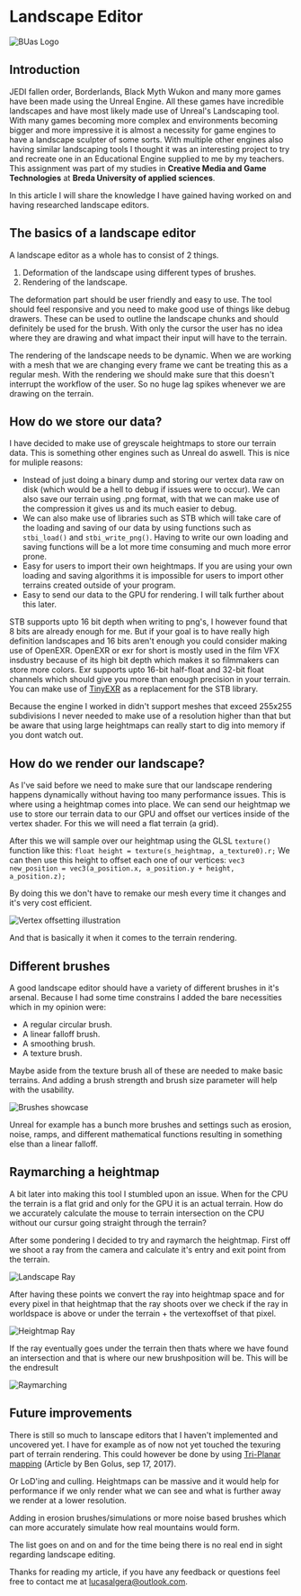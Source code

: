 # Landscape Editor

![BUas Logo](/assets/images/logo.png)

## Introduction

JEDI fallen order, Borderlands, Black Myth Wukon and many more games have been made using the Unreal Engine. All these games have incredible landscapes and have most likely made use of Unreal's Landscaping tool. With many games becoming more complex and environments becoming bigger and more impressive it is almost a necessity for game engines to have a landscape sculpter of some sorts. With multiple other engines also having similar landscaping tools I thought it was an interesting project to try and recreate one in an Educational Engine supplied to me by my teachers. This assignment was part of my studies in **Creative Media and Game Technologies** at **Breda University of applied sciences**.

In this article I will share the knowledge I have gained having worked on and having researched landscape editors. 


## The basics of a landscape editor

A landscape editor as a whole has to consist of 2 things. 
1. Deformation of the landscape using different types of brushes. 
2. Rendering of the landscape. 

The deformation part should be user friendly and easy to use. The tool should feel responsive and you need to make good use of things like debug drawers. These can be used to outline the landscape chunks and should definitely be used for the brush. With only the cursor the user has no idea where they are drawing and what impact their input will have to the terrain. 

The rendering of the landscape needs to be dynamic. When we are working with a mesh that we are changing every frame we cant be treating this as a regular mesh. With the rendering we should make sure that this doesn't interrupt the workflow of the user. So no huge lag spikes whenever we are drawing on the terrain. 

## How do we store our data?

I have decided to make use of greyscale heightmaps to store our terrain data. This is something other engines such as Unreal do aswell. This is nice for muliple reasons: 
- Instead of just doing a binary dump and storing our vertex data raw on disk (which would be a hell to debug if issues were to occur). We can also save our terrain using .png format, with that we can make use of the compression it gives us and its much easier to debug. 
- We can also make use of libraries such as STB which will take care of the loading and saving of our data by using functions such as `stbi_load()` and `stbi_write_png()`. Having to write our own loading and saving functions will be a lot more time consuming and much more error prone. 
- Easy for users to import their own heightmaps. If you are using your own loading and saving algorithms it is impossible for users to import other terrains created outside of your program. 
- Easy to send our data to the GPU for rendering. I will talk further about this later. 

STB supports upto 16 bit depth when writing to png's, I however found that 8 bits are already enough for me. But if your goal is to have really high definition landscapes and 16 bits aren't enough you could consider making use of OpenEXR. OpenEXR or exr for short is mostly used in the film VFX insdustry because of its high bit depth which makes it so filmmakers can store more colors. Exr supports upto 16-bit half-float and 32-bit float channels which should give you more than enough precision in your terrain. You can make use of [TinyEXR](https://github.com/syoyo/tinyexr) as a replacement for the STB library.

Because the engine I worked in didn't support meshes that exceed 255x255 subdivisions I never needed to make use of a resolution higher than that but be aware that using large heightmaps can really start to dig into memory if you dont watch out. 

## How do we render our landscape?

As I've said before we need to make sure that our landscape rendering happens dynamically without having too many performance issues. This is where using a heightmap comes into place. We can send our heightmap we use to store our terrain data to our GPU and offset our vertices inside of the vertex shader. For this we will need a flat terrain (a grid). 

After this we will sample over our heightmap using the GLSL `texture()` function like this: 
`float height = texture(s_heightmap, a_texture0).r;`
We can then use this height to offset each one of our vertices: 
`vec3 new_position = vec3(a_position.x, a_position.y + height, a_position.z);`

By doing this we don't have to remake our mesh every time it changes and it's very cost efficient. 

![Vertex offsetting illustration](/assets/images/VertexShaderHeightmap.png)

And that is basically it when it comes to the terrain rendering. 

## Different brushes

A good landscape editor should have a variety of different brushes in it's arsenal. Because I had some time constrains I added the bare necessities which in my opinion were:
- A regular circular brush. 
- A linear falloff brush. 
- A smoothing brush. 
- A texture brush. 

Maybe aside from the texture brush all of these are needed to make basic terrains. And adding a brush strength and brush size parameter will help with the usability. 

![Brushes showcase](/assets/images/BrushTypes.png)

Unreal for example has a bunch more brushes and settings such as erosion, noise, ramps, and different mathematical functions resulting in something else than a linear falloff. 

## Raymarching a heightmap

A bit later into making this tool I stumbled upon an issue. When for the CPU the terrain is a flat grid and only for the GPU it is an actual terrain. How do we accurately calculate the mouse to terrain intersection on the CPU without our cursur going straight through the terrain? 

After some pondering I decided to try and raymarch the heightmap. 
First off we shoot a ray from the camera and calculate it's entry and exit point from the terrain. 

![Landscape Ray](/assets/images/LandscapeRay.png)

After having these points we convert the ray into heightmap space and for every pixel in that heightmap that the ray shoots over we check if the ray in worldspace is above or under the terrain + the vertexoffset of that pixel. 

![Heightmap Ray](/assets/images/HeightmapRay.gif)

If the ray eventually goes under the terrain then thats where we have found an intersection and that is where our new brushposition will be. This will be the endresult

![Raymarching](/assets/images/RayMarching.gif)


## Future improvements

There is still so much to lanscape editors that I haven't implemented and uncovered yet. I have for example as of now not yet touched the texuring part of terrain rendering. This could however be done by using [Tri-Planar mapping](https://bgolus.medium.com/normal-mapping-for-a-triplanar-shader-10bf39dca05a) (Article by Ben Golus, sep 17, 2017). 

Or LoD'ing and culling. Heightmaps can be massive and it would help for performance if we only render what we can see and what is further away we render at a lower resolution. 

Adding in erosion brushes/simulations or more noise based brushes which can more accurately simulate how real mountains would form. 

The list goes on and on and for the time being there is no real end in sight regarding landscape editing. 

Thanks for reading my article, if you have any feedback or questions feel free to contact me at [lucasalgera@outlook.com](lucasalgera@outlook.com). 
